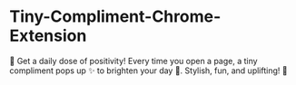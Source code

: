 # Tiny-Compliment-Chrome-Extension
💌 Get a daily dose of positivity! Every time you open a page, a tiny compliment pops up ✨ to brighten your day 🌈. Stylish, fun, and uplifting! 🌟
